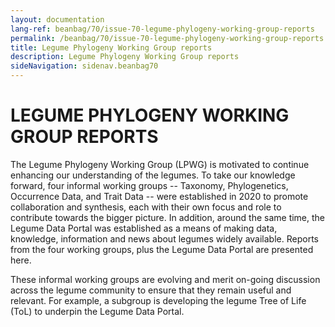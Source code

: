 ```yaml
---
layout: documentation
lang-ref: beanbag/70/issue-70-legume-phylogeny-working-group-reports
permalink: /beanbag/70/issue-70-legume-phylogeny-working-group-reports
title: Legume Phylogeny Working Group reports
description: Legume Phylogeny Working Group reports
sideNavigation: sidenav.beanbag70
---
```


# LEGUME PHYLOGENY WORKING GROUP REPORTS

The Legume Phylogeny Working Group (LPWG) is motivated to continue enhancing our understanding of the legumes. To take our knowledge forward, four informal working groups -- Taxonomy, Phylogenetics, Occurrence Data, and Trait Data -- were established in 2020 to promote collaboration and synthesis, each with their own focus and role to contribute towards the bigger picture. In addition, around the same time, the Legume Data Portal was established as a means of making data, knowledge, information and news about legumes widely available. Reports from the four working groups, plus the Legume Data Portal are presented here.  

These informal working groups are evolving and merit on-going discussion across the legume community to ensure that they remain useful and relevant. For example, a subgroup is developing the legume Tree of Life (ToL) to underpin the Legume Data Portal.  
